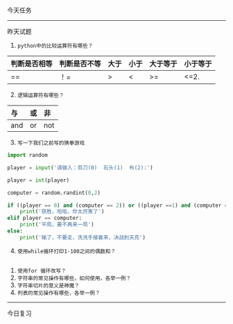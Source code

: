 今天任务

---

昨天试题

1. `python中的比较运算符有哪些？`

| 判断是否相等 | 判断是否不等 | 大于 | 小于 | 大于等于 | 小于等于 |
| :--- | :--- | :--- | :--- | :--- | :--- |
| == | ！= | &gt; | &lt; | &gt;= | &lt;=2. |

2.  `逻辑运算符有哪些？`

| 与 | 或 | 非 |
| :--- | :--- | :--- |
| and | or | not |

3. `写一下我们之前写的猜拳游戏`

```py
import random

player = input('请输入：剪刀(0)  石头(1)  布(2):')

player = int(player)

computer = random.randint(0,2)

if ((player == 0) and (computer == 2)) or ((player ==1) and (computer == 0)) or ((player == 2) and (computer == 1)):
    print('获胜，哈哈，你太厉害了')
elif player == computer:
    print('平局，要不再来一局')
else:
    print('输了，不要走，洗洗手接着来，决战到天亮')
```

4. `使用while循环打印1-100之间的偶数和？`

```

```

1. `使用for 循环改写？`
2. `字符串的常见操作有哪些，如何使用，各举一例？`
3. `字符串切片的意义是神魔？`
4. `列表的常见操作有哪些，各举一例？`

---

今日复习

